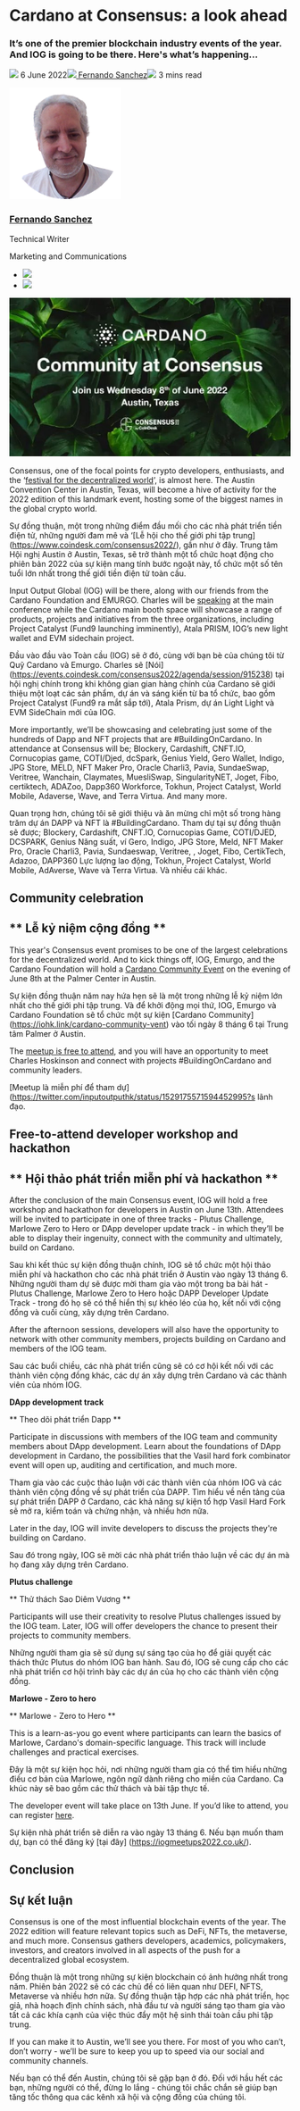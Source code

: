 # Cardano at Consensus: a look ahead
### **It’s one of the premier blockchain industry events of the year. And IOG is going to be there. Here's what’s happening…**
![](img/2022-06-06-cardano-at-consensus-a-look-ahead.002.png) 6 June 2022![](img/2022-06-06-cardano-at-consensus-a-look-ahead.002.png)[ Fernando Sanchez](tmp//en/blog/authors/fernando-sanchez/page-1/)![](img/2022-06-06-cardano-at-consensus-a-look-ahead.003.png) 3 mins read

![Fernando Sanchez](img/2022-06-06-cardano-at-consensus-a-look-ahead.004.png)[](tmp//en/blog/authors/fernando-sanchez/page-1/)
### [**Fernando Sanchez**](tmp//en/blog/authors/fernando-sanchez/page-1/)
Technical Writer

Marketing and Communications

- ![](img/2022-06-06-cardano-at-consensus-a-look-ahead.005.png)[](mailto:fernando.sanchez@iohk.io "Email")
- ![](img/2022-06-06-cardano-at-consensus-a-look-ahead.006.png)[](https://www.linkedin.com/in/linkedinsanchezf/ "LinkedIn")

![Cardano at Consensus: a look ahead](img/2022-06-06-cardano-at-consensus-a-look-ahead.007.jpeg)

Consensus, one of the focal points for crypto developers, enthusiasts, and the ‘[festival for the decentralized world](https://www.coindesk.com/consensus2022/)’, is almost here. The Austin Convention Center in Austin, Texas, will become a hive of activity for the 2022 edition of this landmark event, hosting some of the biggest names in the global crypto world.

Sự đồng thuận, một trong những điểm đầu mối cho các nhà phát triển tiền điện tử, những người đam mê và ‘[Lễ hội cho thế giới phi tập trung] (https://www.coindesk.com/consensus2022/), gần như ở đây.
Trung tâm Hội nghị Austin ở Austin, Texas, sẽ trở thành một tổ chức hoạt động cho phiên bản 2022 của sự kiện mang tính bước ngoặt này, tổ chức một số tên tuổi lớn nhất trong thế giới tiền điện tử toàn cầu.

Input Output Global (IOG) will be there, along with our friends from the Cardano Foundation and EMURGO. Charles will be [speaking](https://events.coindesk.com/consensus2022/agenda/session/915238) at the main conference while the Cardano main booth space will showcase a range of products, projects and initiatives from the three organizations, including Project Catalyst (Fund9 launching imminently), Atala PRISM, IOG’s new light wallet and EVM sidechain project.

Đầu vào đầu vào Toàn cầu (IOG) sẽ ở đó, cùng với bạn bè của chúng tôi từ Quỹ Cardano và Emurgo.
Charles sẽ [Nói] (https://events.coindesk.com/consensus2022/agenda/session/915238) tại hội nghị chính trong khi không gian gian hàng chính của Cardano sẽ giới thiệu một loạt các sản phẩm, dự án và sáng kiến từ ba tổ chức,
bao gồm Project Catalyst (Fund9 ra mắt sắp tới), Atala Prism, dự án Light Light và EVM SideChain mới của IOG.

More importantly, we’ll be showcasing and celebrating just some of the hundreds of Dapp and NFT projects that are #BuildingOnCardano. In attendance at Consensus will be; Blockery, Cardashift, CNFT.IO, Cornucopias game, COTI/Djed, dcSpark, Genius Yield, Gero Wallet, Indigo, JPG Store, MELD, NFT Maker Pro, Oracle Charli3, Pavia, SundaeSwap, Veritree, Wanchain, Claymates, MuesliSwap, SingularityNET, Joget, Fibo, certiktech, ADAZoo, Dapp360 Workforce, Tokhun, Project Catalyst, World Mobile, Adaverse, Wave, and Terra Virtua. And many more.

Quan trọng hơn, chúng tôi sẽ giới thiệu và ăn mừng chỉ một số trong hàng trăm dự án DAPP và NFT là #BuildingCardano.
Tham dự tại sự đồng thuận sẽ được;
Blockery, Cardashift, CNFT.IO, Cornucopias Game, COTI/DJED, DCSPARK, Genius Năng suất, ví Gero, Indigo, JPG Store, Meld, NFT Maker Pro, Oracle Charli3, Pavia, Sundaeswap, Veritree,
, Joget, Fibo, CertikTech, Adazoo, DAPP360 Lực lượng lao động, Tokhun, Project Catalyst, World Mobile, AdAverse, Wave và Terra Virtua.
Và nhiều cái khác.

## **Community celebration**

## ** Lễ kỷ niệm cộng đồng **

This year's Consensus event promises to be one of the largest celebrations for the decentralized world. And to kick things off, IOG, Emurgo, and the Cardano Foundation will hold a [Cardano Community Event](https://iohk.link/cardano-community-event) on the evening of June 8th at the Palmer Center in Austin.

Sự kiện đồng thuận năm nay hứa hẹn sẽ là một trong những lễ kỷ niệm lớn nhất cho thế giới phi tập trung.
Và để khởi động mọi thứ, IOG, Emurgo và Cardano Foundation sẽ tổ chức một sự kiện [Cardano Community] (https://iohk.link/cardano-community-vent) vào tối ngày 8 tháng 6 tại Trung tâm Palmer ở Austin.

The [meetup is free to attend](https://twitter.com/InputOutputHK/status/1529175571594452995?s=20&t=ej6XHH_j1TbuDa-JLYQx4g), and you will have an opportunity to meet Charles Hoskinson and connect with projects #BuildingOnCardano and community leaders.

[Meetup là miễn phí để tham dự] (https://twitter.com/inputoutputhk/status/1529175571594452995?s
lãnh đạo.

## **Free-to-attend developer workshop and hackathon**

## ** Hội thảo phát triển miễn phí và hackathon **

After the conclusion of the main Consensus event, IOG will hold a free workshop and hackathon for developers in Austin on June 13th. Attendees will be invited to participate in one of three tracks - Plutus Challenge, Marlowe Zero to Hero or DApp developer update track - in which they’ll be able to display their ingenuity, connect with the community and ultimately, build on Cardano. 

Sau khi kết thúc sự kiện đồng thuận chính, IOG sẽ tổ chức một hội thảo miễn phí và hackathon cho các nhà phát triển ở Austin vào ngày 13 tháng 6.
Những người tham dự sẽ được mời tham gia vào một trong ba bài hát - Plutus Challenge, Marlowe Zero to Hero hoặc DAPP Developer Update Track - trong đó họ sẽ có thể hiển thị sự khéo léo của họ, kết nối với cộng đồng và cuối cùng, xây dựng trên Cardano.

After the afternoon sessions, developers will also have the opportunity to network with other community members, projects building on Cardano and members of the IOG team. 

Sau các buổi chiều, các nhà phát triển cũng sẽ có cơ hội kết nối với các thành viên cộng đồng khác, các dự án xây dựng trên Cardano và các thành viên của nhóm IOG.

**DApp development track**

** Theo dõi phát triển Dapp **

Participate in discussions with members of the IOG team and community members about DApp development. Learn about the foundations of DApp development in Cardano, the possibilities that the Vasil hard fork combinator event will open up, auditing and certification, and much more.

Tham gia vào các cuộc thảo luận với các thành viên của nhóm IOG và các thành viên cộng đồng về sự phát triển của DAPP.
Tìm hiểu về nền tảng của sự phát triển DAPP ở Cardano, các khả năng sự kiện tổ hợp Vasil Hard Fork sẽ mở ra, kiểm toán và chứng nhận, và nhiều hơn nữa.

Later in the day, IOG will invite developers to discuss the projects they're building on Cardano.

Sau đó trong ngày, IOG sẽ mời các nhà phát triển thảo luận về các dự án mà họ đang xây dựng trên Cardano.

**Plutus challenge**

** Thử thách Sao Diêm Vương **

Participants will use their creativity to resolve Plutus challenges issued by the IOG team. Later, IOG will offer developers the chance to present their projects to community members.

Những người tham gia sẽ sử dụng sự sáng tạo của họ để giải quyết các thách thức Plutus do nhóm IOG ban hành.
Sau đó, IOG sẽ cung cấp cho các nhà phát triển cơ hội trình bày các dự án của họ cho các thành viên cộng đồng.

**Marlowe - Zero to hero**

** Marlowe - Zero to Hero **

This is a learn-as-you go event where participants can learn the basics of Marlowe, Cardano's domain-specific language. This track will include challenges and practical exercises.

Đây là một sự kiện học hỏi, nơi những người tham gia có thể tìm hiểu những điều cơ bản của Marlowe, ngôn ngữ dành riêng cho miền của Cardano.
Ca khúc này sẽ bao gồm các thử thách và bài tập thực tế.

The developer event will take place on 13th June. If you’d like to attend, you can register [here](https://iogmeetups2022.co.uk/).

Sự kiện nhà phát triển sẽ diễn ra vào ngày 13 tháng 6.
Nếu bạn muốn tham dự, bạn có thể đăng ký [tại đây] (https://iogmeetups2022.co.uk/).

## **Conclusion**

## **Sự kết luận**

Consensus is one of the most influential blockchain events of the year. The 2022 edition will feature relevant topics such as DeFi, NFTs, the metaverse, and much more. Consensus gathers developers, academics, policymakers, investors, and creators involved in all aspects of the push for a decentralized global ecosystem.

Đồng thuận là một trong những sự kiện blockchain có ảnh hưởng nhất trong năm.
Phiên bản 2022 sẽ có các chủ đề có liên quan như DEFI, NFTS, Metaverse và nhiều hơn nữa.
Sự đồng thuận tập hợp các nhà phát triển, học giả, nhà hoạch định chính sách, nhà đầu tư và người sáng tạo tham gia vào tất cả các khía cạnh của việc thúc đẩy một hệ sinh thái toàn cầu phi tập trung.

If you can make it to Austin, we’ll see you there. For most of you who can’t, don’t worry - we’ll be sure to keep you up to speed via our social and community channels.

Nếu bạn có thể đến Austin, chúng tôi sẽ gặp bạn ở đó.
Đối với hầu hết các bạn, những người có thể, đừng lo lắng - chúng tôi chắc chắn sẽ giúp bạn tăng tốc thông qua các kênh xã hội và cộng đồng của chúng tôi.

